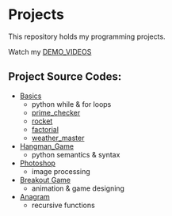 # Projects
This repository holds my programming projects.

Watch my [DEMO_VIDEOS](https://drive.google.com/drive/folders/1Gi3bn9qPW_gR0ISyGzVPLd5Bztdvd7rF?fbclid=IwAR36BW3v_bHn-Idsh-0_ROSWLwrXOzoervZId25OOzH2LX4b6FCGDfULdDg)

## Project Source Codes:
* [Basics](https://github.com/ChuangChihHan/MystanCodeProjects/tree/main/project/basics)
  * python while & for loops
  * [prime_checker](https://github.com/ChuangChihHan/MystanCodeProjects/blob/main/project/basics/prime_checker.py)
  * [rocket](https://github.com/ChuangChihHan/MystanCodeProjects/blob/main/project/basics/rocket.py)
  * [factorial](https://github.com/ChuangChihHan/MystanCodeProjects/blob/main/project/basics/factorial.py)
  * [weather_master](https://github.com/ChuangChihHan/MystanCodeProjects/blob/main/project/basics/weather_master.py)
* [Hangman_Game](https://github.com/ChuangChihHan/MystanCodeProjects/blob/main/project/hangman/hangman.py)
  * python semantics & syntax
* [Photoshop](https://github.com/ChuangChihHan/MystanCodeProjects/tree/main/project/photoshop)
  * image processing
* [Breakout Game](https://github.com/ChuangChihHan/MystanCodeProjects/tree/main/project/breakout_game)
  * animation & game designing
* [Anagram](https://github.com/ChuangChihHan/MystanCodeProjects/blob/main/project/anagram/anagram.py)
  * recursive functions
